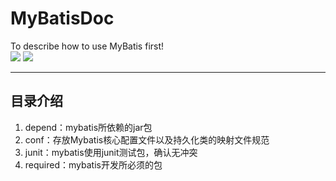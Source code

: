 # MyBatisDoc
To describe how to use MyBatis first!<BR />
![](https://camo.githubusercontent.com/3ba433e9aaff8fb8749c3fa980ff5839515057f8/687474703a2f2f70726f677265737365642e696f2f6261722f32383f7469746c653d70726f6772657373)&nbsp;![](https://camo.githubusercontent.com/5d1e2146f2113a6c55a81d131ba112462f24f23c/68747470733a2f2f696d672e736869656c64732e696f2f6769746875622f6c6963656e73652f736976616e5775303232322f48696265726e617465446f632e737667)


-----
## 目录介绍
1. depend：mybatis所依赖的jar包
2. conf：存放Mybatis核心配置文件以及持久化类的映射文件规范
3. junit：mybatis使用junit测试包，确认无冲突
4. required：mybatis开发所必须的包
